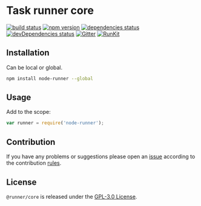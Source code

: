 Task runner core
================

[![build status](https://img.shields.io/travis/runner/core.svg?style=flat-square)](https://travis-ci.org/runner/core)
[![npm version](https://img.shields.io/npm/v/@runner/core.svg?style=flat-square)](https://www.npmjs.com/package/@runner/core)
[![dependencies status](https://img.shields.io/david/runner/core.svg?style=flat-square)](https://david-dm.org/runner/core)
[![devDependencies status](https://img.shields.io/david/dev/runner/core.svg?style=flat-square)](https://david-dm.org/runner/core?type=dev)
[![Gitter](https://img.shields.io/badge/gitter-join%20chat-blue.svg?style=flat-square)](https://gitter.im/DarkPark/runner)
[![RunKit](https://img.shields.io/badge/RunKit-try-yellow.svg?style=flat-square)](https://npm.runkit.com/@runner/core)


## Installation ##

Can be local or global.

```bash
npm install node-runner --global
```


## Usage ##

Add to the scope:

```js
var runner = require('node-runner');
```


## Contribution ##

If you have any problems or suggestions please open an [issue](https://github.com/runner/core/issues)
according to the contribution [rules](.github/contributing.md).


## License ##

`@runner/core` is released under the [GPL-3.0 License](http://opensource.org/licenses/GPL-3.0).
